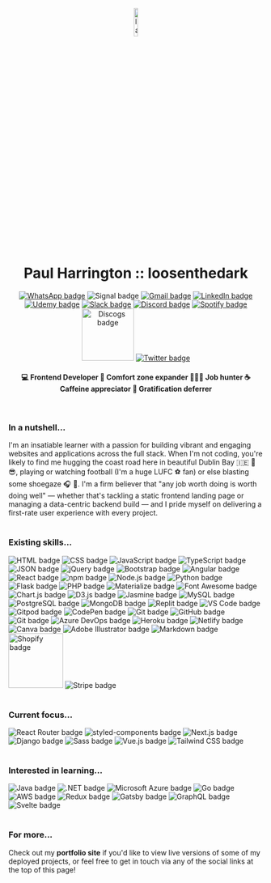 <a href="https://loosenthedark.tech/" target="_blank"><p align="center"><img width="12%" src="https://user-images.githubusercontent.com/48750933/119110209-cced8900-ba19-11eb-95be-06bbc04f65cc.png" alt="laptop with code icon" style="margin-left:auto; margin-right:auto; border-radius:10px;"></p></a>
<h1 align="center">Paul Harrington :: <a href="https://loosenthedark.tech/" style="text-decoration:none" target="_blank">loosenthedark</a></h1> <p align="center"> <a href="https://api.whatsapp.com/send?phone=353894546613"><img src="https://img.shields.io/badge/WhatsApp-25D366?style=for-the-badge&logo=whatsapp&logoColor=white" alt="WhatsApp badge"></a> <img src="https://img.shields.io/badge/Signal-3A76F0?style=for-the-badge&logo=signal&logoColor=white" alt="Signal badge"> <a href="mailto:hello@loosenthedark.tech?cc=paulharrington05@gmail.com" target="_blank"><img src="https://img.shields.io/badge/Gmail-D14836?style=for-the-badge&logo=gmail&logoColor=white" alt="Gmail badge"></a> <a href="https://www.linkedin.com/in/paulharrington05/" target="_blank"><img src="https://img.shields.io/badge/LinkedIn-0077B5?style=for-the-badge&logo=linkedin&logoColor=white" alt="LinkedIn badge"></a> <a href="https://www.udemy.com/user/paul-harrington-2/" target="_blank"><img src="https://img.shields.io/badge/Udemy-A436F1?style=for-the-badge&logo=Udemy&logoColor=white" alt="Udemy badge"></a> <a href="https://code-institute-room.slack.com/team/UH4FQQCQ5" target="_blank"><img src="https://img.shields.io/badge/Slack-4A154B?style=for-the-badge&logo=slack&logoColor=white" alt="Slack badge"></a> <a href="https://discordapp.com/users/847950247425736744" target="_blank"><img src="https://img.shields.io/badge/Discord-7289DA?style=for-the-badge&logo=discord&logoColor=white" alt="Discord badge"></a> <a href="https://open.spotify.com/user/1156550685?si=6bd32e8a0b6946ef" target="_blank"><img src="https://img.shields.io/badge/Spotify-1ED760?&style=for-the-badge&logo=spotify&logoColor=white" alt="Spotify badge"></a> <a href="https://www.discogs.com/user/Harrotoyoutoo" target="_blank"><img src="https://user-images.githubusercontent.com/48750933/120897948-a4bc7780-c620-11eb-91e4-1d9c6e7097fd.png" width="103" alt="Discogs badge"></a> <a href="https://twitter.com/loosenthedark" target="_blank"><img src="https://img.shields.io/badge/Twitter-1DA1F2?style=for-the-badge&logo=twitter&logoColor=white" alt="Twitter badge"></a> </p>
<h4 align="center"><span style="font-size:14px;" width="19%"> 💻 Frontend Developer</span> <span width="19%">  💪 Comfort zone expander</span> <span width="19%">  👨🏻‍💻 Job hunter</span> <span width="19%"> ☕ Caffeine appreciator</span> <span width="19%">  🧠 Gratification deferrer</span></h4>
<br>

### In a nutshell...

I'm an insatiable learner with a passion for building vibrant and engaging websites and applications across the full stack. When I'm not coding, you're likely to find me hugging the coast road here in beautiful Dublin Bay 🇮🇪 🌊 😎, playing or watching football (I'm a huge LUFC ⚽ fan) or else blasting some shoegaze 🎧 🎸. I'm a firm believer that "any job worth doing is worth doing well" — whether that's tackling a static frontend landing page or managing a data-centric backend build — and I pride myself on delivering a first-rate user experience with every project.
<br>
<br>
### Existing skills...
<img src="https://img.shields.io/badge/HTML5-E34F26?style=for-the-badge&logo=html5&logoColor=white" alt="HTML badge"> <img src="https://img.shields.io/badge/CSS3-1572B6?style=for-the-badge&logo=css3&logoColor=white" alt="CSS badge"> <img src="https://img.shields.io/badge/JavaScript-323330?style=for-the-badge&logo=javascript&logoColor=F7DF1E" alt="JavaScript badge"> <img src="https://img.shields.io/badge/TypeScript-007ACC?style=for-the-badge&logo=typescript&logoColor=white" alt="TypeScript badge"> <img src="https://img.shields.io/badge/json-5E5C5C?style=for-the-badge&logo=json&logoColor=white" alt="JSON badge"> <img src="https://img.shields.io/badge/jQuery-0769AD?style=for-the-badge&logo=jquery&logoColor=white" alt="jQuery badge"> <img src="https://img.shields.io/badge/Bootstrap-563D7C?style=for-the-badge&logo=bootstrap&logoColor=white" alt="Bootstrap badge"> <img src="https://img.shields.io/badge/Angular-DD0031?style=for-the-badge&logo=angular&logoColor=white" alt="Angular badge"> <img src="https://img.shields.io/badge/React-20232A?style=for-the-badge&logo=react&logoColor=61DAFB" alt="React badge"> <img src="https://img.shields.io/badge/npm-CB3837?style=for-the-badge&logo=npm&logoColor=white" alt="npm badge"> <img src="https://img.shields.io/badge/Node.js-43853D?style=for-the-badge&logo=node-dot-js&logoColor=white" alt="Node.js badge"> <img src="https://img.shields.io/badge/Python-FFD43B?style=for-the-badge&logo=python&logoColor=blue" alt="Python badge"> <img src="https://img.shields.io/badge/Flask-000000?style=for-the-badge&logo=flask&logoColor=white" alt="Flask badge"> <img src="https://img.shields.io/badge/PHP-777BB4?style=for-the-badge&logo=php&logoColor=white" alt="PHP badge"> <img src="https://img.shields.io/badge/-materialize--css-ff69b4?style=for-the-badge&logo=materialize--css&logoColor=white" alt="Materialize badge"> <img src="https://img.shields.io/badge/Font_Awesome-339AF0?style=for-the-badge&logo=fontawesome&logoColor=white" alt="Font Awesome badge"> <img src="https://img.shields.io/badge/ChartJS-FF6384?style=for-the-badge&logo=chart-dot-js&logoColor=white" alt="Chart.js badge"> <img src="https://img.shields.io/badge/d3%20js-F9A03C?style=for-the-badge&logo=d3.js&logoColor=white" alt="D3.js badge"> <img src="https://img.shields.io/badge/Jasmine-8A4182?style=for-the-badge&logo=Jasmine&logoColor=white" alt="Jasmine badge"> <img src="https://img.shields.io/badge/MySQL-00000F?style=for-the-badge&logo=mysql&logoColor=white" alt="MySQL badge"> <img src="https://img.shields.io/badge/PostgreSQL-316192?style=for-the-badge&logo=postgresql&logoColor=white" alt="PostgreSQL badge"> <img src="https://img.shields.io/badge/MongoDB-4EA94B?style=for-the-badge&logo=mongodb&logoColor=white" alt="MongoDB badge"> <img src="https://img.shields.io/badge/replit-667881?style=for-the-badge&logo=replit&logoColor=white" alt="Replit badge"> <img src="https://img.shields.io/badge/VSCode-0078D4?style=for-the-badge&logo=visual%20studio%20code&logoColor=white" alt="VS Code badge"> <img src="https://img.shields.io/badge/Gitpod-000000?style=for-the-badge&logo=gitpod&logoColor=#FFAE33" alt="Gitpod badge"> <img src="https://img.shields.io/badge/Codepen-000000?style=for-the-badge&logo=codepen&logoColor=white" alt="CodePen badge"> <img src="https://img.shields.io/badge/GIT-E44C30?style=for-the-badge&logo=git&logoColor=white" alt="Git badge"> <img src="https://img.shields.io/badge/GitHub-100000?style=for-the-badge&logo=github&logoColor=white" alt="GitHub badge"> <img src="https://img.shields.io/badge/GIT-E44C30?style=for-the-badge&logo=git&logoColor=white" alt="Git badge"> <img src="[https://img.shields.io/badge/GitHub-100000?style=for-the-badge&logo=github&logoColor=white](https://img.shields.io/badge/Azure_DevOps-0078D7?style=for-the-badge&logo=azure-devops&logoColor=white)" alt="Azure DevOps badge"> <img src="https://img.shields.io/badge/Heroku-430098?style=for-the-badge&logo=heroku&logoColor=white" alt="Heroku badge"> <img src="https://img.shields.io/badge/Netlify-00C7B7?style=for-the-badge&logo=netlify&logoColor=white" alt="Netlify badge"> <img src="https://img.shields.io/badge/Canva-%2300C4CC.svg?&style=for-the-badge&logo=Canva&logoColor=white" alt="Canva badge"> <img src="https://img.shields.io/badge/Adobe%20Illustrator-FF9A00?style=for-the-badge&logo=adobe%20illustrator&logoColor=white" alt="Adobe Illustrator badge"> <img src="https://img.shields.io/badge/Markdown-000000?style=for-the-badge&logo=markdown&logoColor=white" alt="Markdown badge"> <img src="https://user-images.githubusercontent.com/48750933/120796960-59786b00-c533-11eb-9fcd-74c554948e59.png" width="108" alt="Shopify badge"> <img src="https://img.shields.io/badge/Stripe-626CD9?style=for-the-badge&logo=Stripe&logoColor=white" alt="Stripe badge">
<br>
<br>
### Current focus...
<img src="https://img.shields.io/badge/React_Router-CA4245?style=for-the-badge&logo=react-router&logoColor=white" alt="React Router badge"> <img src="https://img.shields.io/badge/styled--components-DB7093?style=for-the-badge&logo=styled-components&logoColor=white" alt="styled-components badge"> <img src="https://img.shields.io/badge/next.js-000000?style=for-the-badge&logo=nextdotjs&logoColor=white" alt="Next.js badge"> <img src="https://img.shields.io/badge/Django-092E20?style=for-the-badge&logo=django&logoColor=white" alt="Django badge"> <img src="https://img.shields.io/badge/Sass-CC6699?style=for-the-badge&logo=sass&logoColor=white" alt="Sass badge"> <img src="https://img.shields.io/badge/Vue.js-35495E?style=for-the-badge&logo=vue-dot-js&logoColor=4FC08D" alt="Vue.js badge"> <img src="https://img.shields.io/badge/Tailwind_CSS-38B2AC?style=for-the-badge&logo=tailwind-css&logoColor=white" alt="Tailwind CSS badge"> 
<br>
<br>
### Interested in learning...
<img src="https://img.shields.io/badge/Java-ED8B00?style=for-the-badge&logo=java&logoColor=white" alt="Java badge"> <img src="https://img.shields.io/badge/.NET-5C2D91?style=for-the-badge&logo=dot-net&logoColor=white" alt=".NET badge"> <img src="https://img.shields.io/badge/microsoft%20azure-0089D6?style=for-the-badge&logo=microsoft-azure&logoColor=white" alt="Microsoft Azure badge"> <img src="https://img.shields.io/badge/Go-00ADD8?style=for-the-badge&logo=go&logoColor=white" alt="Go badge"> <img src="https://img.shields.io/badge/Amazon_AWS-FF9900?style=for-the-badge&logo=amazonaws&logoColor=white" alt="AWS badge"> <img src="https://img.shields.io/badge/Redux-593D88?style=for-the-badge&logo=redux&logoColor=white" alt="Redux badge"> <img src="https://img.shields.io/badge/Gatsby-663399?style=for-the-badge&logo=gatsby&logoColor=white" alt="Gatsby badge"> <img src="https://img.shields.io/badge/GraphQl-E10098?style=for-the-badge&logo=graphql&logoColor=white" alt="GraphQL badge"> <img src="https://img.shields.io/badge/Svelte-4A4A55?style=for-the-badge&logo=svelte&logoColor=FF3E00" alt="Svelte badge">
<br>
<br>
### For more...
Check out my **<a href="https://loosenthedark.tech/" target="_blank" style="text-decoration:none">portfolio site</a>** if you'd like to view live versions of some of my deployed projects, or feel free to get in touch via any of the social links at the top of this page!
<br>

<br>

<!--
**loosenthedark/loosenthedark** is a ✨ _special_ ✨ repository because its `README.md` (this file) appears on your GitHub profile.

Here are some ideas to get you started:

- 🔭 I’m currently working on ...
- 🌱 I’m currently learning ...
- 👯 I’m looking to collaborate on ...
- 🤔 I’m looking for help with ...
- 💬 Ask me about ...
- 📫 How to reach me: ...
- 😄 Pronouns: ...
- ⚡ Fun fact: ...
-->

